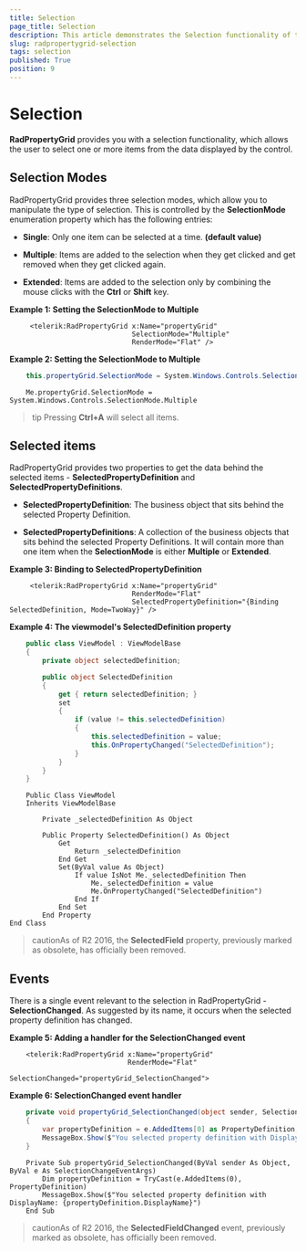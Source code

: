 ```yaml
---
title: Selection
page_title: Selection
description: This article demonstrates the Selection functionality of the RadPropertyGrid.
slug: radpropertygrid-selection
tags: selection
published: True
position: 9
---
```


# Selection

**RadPropertyGrid** provides you with a selection functionality, which allows the user to select one or more items from the data displayed by the control.

## Selection Modes

RadPropertyGrid provides three selection modes, which allow you to manipulate the type of selection. This is controlled by the **SelectionMode** enumeration property which has the following entries:

* __Single__: Only one item can be selected at a time. __(default value)__

* __Multiple__: Items are added to the selection when they get clicked and get removed when they get clicked again.

* __Extended__: Items are added to the selection only by combining the mouse clicks with the __Ctrl__ or __Shift__ key.

__Example 1: Setting the SelectionMode to Multiple__

```XAML
	 <telerik:RadPropertyGrid x:Name="propertyGrid"
                              SelectionMode="Multiple"
                              RenderMode="Flat" />
```

__Example 2: Setting the SelectionMode to Multiple__

```C#
	this.propertyGrid.SelectionMode = System.Windows.Controls.SelectionMode.Multiple;
```
```VB.NET
	Me.propertyGrid.SelectionMode = System.Windows.Controls.SelectionMode.Multiple
```

>tip Pressing __Ctrl+A__ will select all items.

## Selected items

RadPropertyGrid provides two properties to get the data behind the selected items - __SelectedPropertyDefinition__ and __SelectedPropertyDefinitions__.
        
* __SelectedPropertyDefinition__: The business object that sits behind the selected Property Definition.

* __SelectedPropertyDefinitions__: A collection of the business objects that sits behind the selected Property Definitions. It will contain more than one item when the __SelectionMode__ is either __Multiple__ or __Extended__.

__Example 3: Binding to SelectedPropertyDefinition__
```XAML
	 <telerik:RadPropertyGrid x:Name="propertyGrid"
                              RenderMode="Flat"           
                              SelectedPropertyDefinition="{Binding SelectedDefinition, Mode=TwoWay}" />
```

__Example 4: The viewmodel's SelectedDefinition property__
```C#
    public class ViewModel : ViewModelBase
    {
        private object selectedDefinition;

        public object SelectedDefinition
        {
            get { return selectedDefinition; }
            set
            {
                if (value != this.selectedDefinition)
                {
                    this.selectedDefinition = value;
                    this.OnPropertyChanged("SelectedDefinition");
                }
            }
        }
    }
```
```VB.NET
    Public Class ViewModel
	Inherits ViewModelBase

		Private _selectedDefinition As Object

		Public Property SelectedDefinition() As Object
			Get
				Return _selectedDefinition
			End Get
			Set(ByVal value As Object)
				If value IsNot Me._selectedDefinition Then
					Me._selectedDefinition = value
					Me.OnPropertyChanged("SelectedDefinition")
				End If
			End Set
		End Property
End Class
```

>cautionAs of R2 2016, the **SelectedField** property, previously marked as obsolete, has officially been removed.

## Events

There is a single event relevant to the selection in RadPropertyGrid - __SelectionChanged__. As suggested by its name, it occurs when the selected property definition has changed.

__Example 5: Adding a handler for the SelectionChanged event__
```XAML
    <telerik:RadPropertyGrid x:Name="propertyGrid"
                             RenderMode="Flat"
                             SelectionChanged="propertyGrid_SelectionChanged">
```

__Example 6: SelectionChanged event handler__

```C#
	private void propertyGrid_SelectionChanged(object sender, SelectionChangeEventArgs e)
    {
        var propertyDefinition = e.AddedItems[0] as PropertyDefinition;
        MessageBox.Show($"You selected property definition with DisplayName: {propertyDefinition.DisplayName}");
    }
```
```VB.NET
	Private Sub propertyGrid_SelectionChanged(ByVal sender As Object, ByVal e As SelectionChangeEventArgs)
		Dim propertyDefinition = TryCast(e.AddedItems(0), PropertyDefinition)
		MessageBox.Show($"You selected property definition with DisplayName: {propertyDefinition.DisplayName}")
    End Sub
```

>cautionAs of R2 2016, the **SelectedFieldChanged** event, previously marked as obsolete, has officially been removed.
